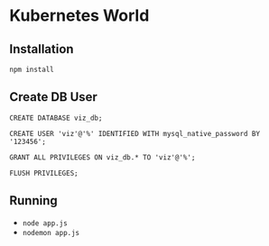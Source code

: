 # Kubernetes World

## Installation

`npm install`


## Create DB User

```
CREATE DATABASE viz_db;

CREATE USER 'viz'@'%' IDENTIFIED WITH mysql_native_password BY '123456';

GRANT ALL PRIVILEGES ON viz_db.* TO 'viz'@'%';

FLUSH PRIVILEGES;
```


## Running

- `node app.js`
- `nodemon app.js`